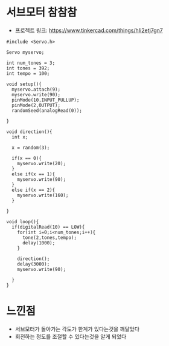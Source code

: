 # 서브모터 참참참

* 프로젝트 링크: https://www.tinkercad.com/things/hIi2etj7gn7

```
#include <Servo.h>

Servo myservo;

int num_tones = 3;
int tones = 392;
int tempo = 100;

void setup(){
  myservo.attach(9);
  myservo.write(90);
  pinMode(10,INPUT_PULLUP);
  pinMode(2,OUTPUT);
  randomSeed(analogRead(0)); 
  
}

void direction(){
  int x;
  
  x = random(3);
  
  if(x == 0){
    myservo.write(20);
  }
  else if(x == 1){
    myservo.write(90);
  }
  else if(x == 2){
    myservo.write(160);
  }
  
}

void loop(){
  if(digitalRead(10) == LOW){
    for(int i=0;i<num_tones;i++){
      tone(2,tones,tempo);
      delay(1000);
    }
    
    direction();
    delay(3000);
    myservo.write(90);
    
  }
}
```

# 느낀점

* 서브모터가 돌아가는 각도가 한계가 있다는것을 깨달았다
* 회전하는 정도를 조절할 수 있다는것을 알게 되었다
